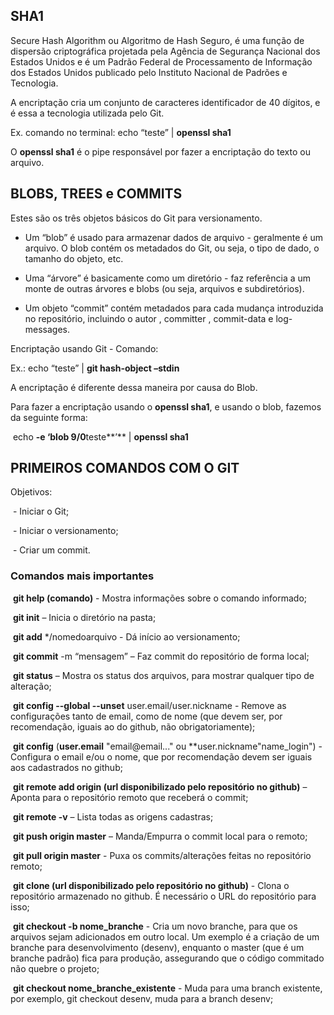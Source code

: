 ## **SHA1** 

Secure Hash Algorithm ou Algoritmo de Hash Seguro, é uma função de dispersão criptográfica projetada pela Agência de Segurança Nacional dos Estados Unidos e é um Padrão Federal de Processamento de Informação dos Estados Unidos publicado pelo Instituto Nacional de Padrões e Tecnologia.

A encriptação cria um conjunto de caracteres identificador de 40 dígitos, e é essa a tecnologia utilizada pelo Git.

Ex. comando no terminal: echo “teste” | **openssl sha1**

O **openssl sha1** é o pipe responsável por fazer a encriptação do texto ou arquivo.

 

## **BLOBS, TREES e COMMITS**

Estes são os três objetos básicos do Git para versionamento.

* Um “blob” é usado para armazenar dados de arquivo - geralmente é um arquivo. O blob contém os metadados do Git, ou seja, o tipo de dado, o tamanho do objeto, etc.

* Uma “árvore” é basicamente como um diretório - faz referência a um monte de outras árvores e blobs (ou seja, arquivos e subdiretórios).

* Um objeto “commit” contém metadados para cada mudança introduzida no repositório, incluindo o autor , committer , commit-data e log-messages.

Encriptação usando Git - Comando:

Ex.: echo “teste” | **git hash-object –stdin**

A encriptação é diferente dessa maneira por causa do Blob.

Para fazer a encriptação usando o **openssl sha1**, e usando o blob, fazemos da seguinte forma:

​     echo **-e ‘blob 9/0**teste**’** | **openssl sha1**

 

## **PRIMEIROS COMANDOS COM O GIT**

Objetivos:

​     \- Iniciar o Git;

​     \- Iniciar o versionamento;

​     \- Criar um commit.

### **Comandos mais importantes**

​    **git help (comando)** - Mostra informações sobre o comando informado;

​	**git init** – Inicia o diretório na pasta;

​    **git add** */nomedoarquivo - Dá início ao versionamento;

​    **git commit** -m “mensagem” – Faz commit do repositório de forma local;

​    **git status** – Mostra os status dos arquivos, para mostrar qualquer tipo de alteração;

​	**git config --global --unset** user.email/user.nickname - Remove as configurações tanto de email, como de nome (que devem ser, por recomendação, iguais ao do github, não obrigatoriamente);

​	**git config** (**user.email** "email@email..." ou **user.nickname"name_login") - Configura o email e/ou o nome, que por recomendação devem ser iguais aos cadastrados no github;

​    **git remote add origin (url disponibilizado pelo repositório no github)** – Aponta para o repositório remoto que receberá o commit;

​    **git remote -v** – Lista todas as origens cadastras;

​    **git push origin master** – Manda/Empurra o commit local para o remoto;

​	**git pull origin master** - Puxa os commits/alterações feitas no repositório remoto;

​    **git clone (url disponibilizado pelo repositório no github)** - Clona o repositório armazenado no github. É necessário o URL do repositório para isso;

​	**git checkout -b nome_branche** - Cria um novo branche, para que os arquivos sejam adicionados em outro local. Um exemplo é a criação de um branche para desenvolvimento (desenv), enquanto o master (que é um branche padrão) fica para produção, assegurando que o código commitado não quebre o projeto;

​	**git checkout nome_branche_existente** - Muda para uma branch existente, por exemplo, git checkout desenv, muda para a branch desenv;


